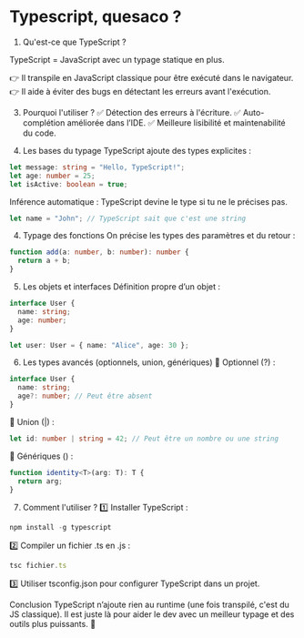 # Typescript, quesaco ?


1. Qu'est-ce que TypeScript ?
   
TypeScript = JavaScript avec un typage statique en plus.

👉 Il transpile en JavaScript classique pour être exécuté dans le navigateur.
👉 Il aide à éviter des bugs en détectant les erreurs avant l'exécution.

3. Pourquoi l'utiliser ?
✅ Détection des erreurs à l'écriture.
✅ Auto-complétion améliorée dans l’IDE.
✅ Meilleure lisibilité et maintenabilité du code.

4. Les bases du typage
TypeScript ajoute des types explicites :

```ts
let message: string = "Hello, TypeScript!";
let age: number = 25;
let isActive: boolean = true;
```

Inférence automatique : TypeScript devine le type si tu ne le précises pas.

```ts
let name = "John"; // TypeScript sait que c'est une string
```

4. Typage des fonctions
On précise les types des paramètres et du retour :

```ts
function add(a: number, b: number): number {
  return a + b;
}
```

5. Les objets et interfaces
Définition propre d’un objet :

```ts
interface User {
  name: string;
  age: number;
}

let user: User = { name: "Alice", age: 30 };
```

6. Les types avancés (optionnels, union, génériques)
🔹 Optionnel (?) :

```ts
interface User {
  name: string;
  age?: number; // Peut être absent
}
```

🔹 Union (|) :

```ts
let id: number | string = 42; // Peut être un nombre ou une string
```

🔹 Génériques (<T>) :

```ts
function identity<T>(arg: T): T {
  return arg;
}
```

7. Comment l'utiliser ?
1️⃣ Installer TypeScript :

```ts
npm install -g typescript
```

2️⃣ Compiler un fichier .ts en .js :

```ts
tsc fichier.ts
```

3️⃣ Utiliser tsconfig.json pour configurer TypeScript dans un projet.

Conclusion
TypeScript n’ajoute rien au runtime (une fois transpilé, c'est du JS classique). Il est juste là pour aider le dev avec un meilleur typage et des outils plus puissants. 🎯
